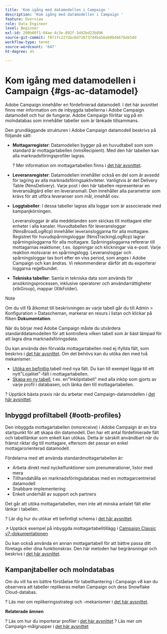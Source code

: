 ```yaml
---
title: 'Kom igång med datamodellen i Campaign '
description: 'Kom igång med datamodellen i Campaign '
feature: Overview
role: Data Engineer
level: Beginner
exl-id: 200b60f1-04ae-4c3e-892f-3dd2bd22b896
source-git-commit: f071fc227dac6d72873744ba56eb0b4b676de5dd
workflow-type: tm+mt
source-wordcount: '647'
ht-degree: 4%

---
```


# Kom igång med datamodellen i Campaign {#gs-ac-datamodel}

Adobe Campaign innehåller en fördefinierad datamodell. I det här avsnittet finns mer information om de inbyggda tabellerna i Adobe Campaign datamodell och hur de fungerar. Adobe Campaign förlitar sig på en molndatabas som innehåller tabeller som är länkade tillsammans.

Den grundläggande strukturen i Adobe Campaign datamodell beskrivs på följande sätt:

* **Mottagarregister**: Datamodellen bygger på en huvudtabell som som standard är mottagartabellen (nmsRecipient). Med den här tabellen kan alla marknadsföringsprofiler lagras.

   ? Mer information om mottagartabellen finns i [det här avsnittet](#ootb-profiles).

* **Leveransregister**: Datamodellen innehåller också en del som är avsedd för lagring av alla marknadsföringsaktiviteter. Vanligtvis är det Delivery Table (NmsDelivery). Varje post i den här tabellen representerar en leveransåtgärd eller en leveransmall. Den innehåller alla parametrar som krävs för att utföra leveranser som mål, innehåll osv.

* **Loggtabeller**: I dessa tabeller lagras alla loggar som är associerade med kampanjkörningen.

   Leveransloggar är alla meddelanden som skickas till mottagare eller enheter i alla kanaler. Huvudtabellen för leveransloggar (NmsBroadLogRcp) innehåller leveransloggarna för alla mottagare.
Registret för huvudspårningsloggar (NmsTrackingLogRcp) lagrar spårningsloggarna för alla mottagare. Spårningsloggarna refererar till mottagarnas reaktioner, t.ex. öppningar och klickningar via e-post. Varje reaktion motsvarar en spårningslogg.
Leveransloggar och spårningsloggar tas bort efter en viss period, som anges i Adobe Campaign och kan ändras. Vi rekommenderar därför att du exporterar loggarna regelbundet.

* **Tekniska tabeller**: Samla in tekniska data som används för ansökningsprocessen, inklusive operatorer och användarrättigheter (xtkGroup), mappar (XtkFolder).

>[!NOTE]
>
>Om du vill få åtkomst till beskrivningen av varje tabell går du till Admin > Konfiguration > Datascheman, markerar en resurs i listan och klickar på fliken **Dokumentation**.

När du börjar med Adobe Campaign måste du utvärdera standarddatamodellen för att kontrollera vilken tabell som är bäst lämpad för att lagra dina marknadsföringsdata.

Du kan använda den förvalda mottagartabellen med ej ifyllda fält, som beskrivs i [det här avsnittet](#ootb-profiles). Om det behövs kan du utöka den med två mekanismer:

* [Utöka en befintlig ](extend-schema.md) tabell med nya fält. Du kan till exempel lägga till ett nytt&quot;Lojalitet&quot;-fält i mottagartabellen.
* [Skapa en ny tabell](create-schema.md), t.ex. en&quot;Inköpstabell&quot; med alla inköp som gjorts av varje profil i databasen, och länka den till mottagartabellen.

? Upptäck bästa praxis när du arbetar med Campaign-datamodellen i [det här avsnittet](datamodel-best-practices.md).

## Inbyggd profiltabell {#ootb-profiles}

Den inbyggda mottagartabellen (nmsreceive) i Adobe Campaign är en bra startpunkt för att skapa din datamodell. Den har ett antal fördefinierade fält och tabelllänkar som enkelt kan utökas. Detta är särskilt användbart när du främst riktar dig till mottagare, eftersom det passar en enkel mottagarorienterad datamodell.

Fördelarna med att använda standardmottagartabellen är:

* Arbeta direkt med nyckelfunktioner som prenumerationer, listor med mera
* Tillhandahålla en marknadsföringsdatabas med en mottagarcentrerad datamodell
* Snabbare implementering
* Enkelt underhåll av support och partners

Det går att utöka mottagartabellen, men inte att minska antalet fält eller länkar i tabellen.

? Lär dig hur du utökar ett befintligt schema i [det här avsnittet](extend-schema.md).

↗️ Upptäck exempel på inbyggda mottagartabelltillägg i [Campaign Classic v7-dokumentationen](https://experienceleague.adobe.com/docs/campaign-classic/using/configuring-campaign-classic/editing-schemas/examples-of-schemas-edition.html?lang=en#extending-a-table)

Du kan också använda en annan mottagartabell för att bättre passa ditt företags eller dina funktionskrav. Den här metoden har begränsningar och beskrivs i [det här avsnittet](custom-recipient.md).

## Kampanjtabeller och molndatabas

Om du vill ha en bättre förståelse för tabellhantering i Campaign v8 kan du observera att tabeller replikeras mellan Campaign och dess Snowflake Cloud-databas.

? Läs mer om replikeringsstrategi och -mekanismer i [det här avsnittet](../config/replication.md).

**Relaterade ämnen**

? Läs om hur du importerar profiler i [det här avsnittet](../start/import.md)
? Läs mer om Campaign-målgrupper i [det här avsnittet](../start/audiences.md)
